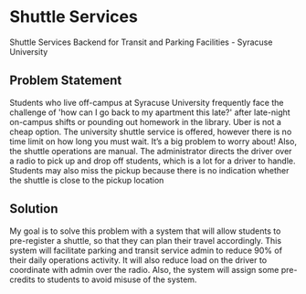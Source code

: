 # Shuttle Services
Shuttle Services Backend for Transit and Parking Facilities - Syracuse University

## Problem Statement

Students who live off-campus at Syracuse University frequently face the 
challenge of 'how can I go back to my apartment this late?' after late-night on-campus shifts or 
pounding out homework in the library. Uber is not a cheap option. The university shuttle 
service is offered, however there is no time limit on how long you must wait. It’s a big problem 
to worry about! 
Also, the shuttle operations are manual. The administrator directs the driver over a radio to 
pick up and drop off students, which is a lot for a driver to handle. Students may also miss the 
pickup because there is no indication whether the shuttle is close to the pickup location

## Solution 

My goal is to solve this problem with a system that will allow students to pre-register 
a shuttle, so that they can plan their travel accordingly. This system will facilitate parking and 
transit service admin to reduce 90% of their daily operations activity. It will also reduce load on 
the driver to coordinate with admin over the radio. Also, the system will assign some pre-
credits to students to avoid misuse of the system. 

